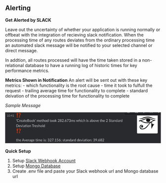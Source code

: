 

## Alerting
**Get Alerted by SLACK** 
<!-- Slack Notifications -->
Leave out the uncertainty of whether your application is running normally or offbeat with the integration of recieving slack notification. When the processing time of any routes deviates from the ordinary processing time an automated slack message will be notified to your selected channel or direct message. 

In addtion, all routes processed will have the time taken stored in a non-relational database to have a running log of historic times for key performance metrics.

**Metrics Shown in Notification**
An alert will be sent out with these key metrics:
    - which functionality is the root cause
    - time it took to fulfull the request
    - trailing average time for functionality to complete
    - standard deivation of the processing time for functionality to complete

*Sample Message*
<p align="Left">
  <img src="./slack.png" height=100/>
</p>


**Quick Setup**
1) Setup [Slack Webhook Account](https://api.slack.com/messaging/webhooks)
2) Setup [Mongo Database](https://docs.mongodb.com/manual/tutorial/getting-started)
3) Create .env file and paste your Slack webhook url and Mongo database url



